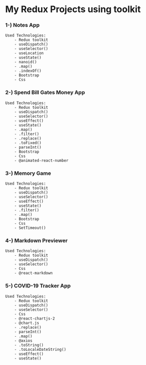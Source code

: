 # My Redux Projects using toolkit

### 1-) Notes App

    Used Technologies:
        - Redux toolkit
        - useDispatch()
        - useSelector()
        - useLocation
        - useState()
        - nanoid()
        - .map()
        - .indexOf()
        - Bootstrap
        - Css

### 2-) Spend Bill Gates Money App

    Used Technologies:
        - Redux toolkit
        - useDispatch()
        - useSelector()
        - useEffect()
        - useState()
        - .map()
        - .filter()
        - .replace()
        - .toFixed()
        - parseInt()
        - Bootstrap
        - Css
        - @animated-react-number

### 3-) Memory Game

    Used Technologies:
        - Redux toolkit
        - useDispatch()
        - useSelector()
        - useEffect()
        - useState()
        - .filter()
        - .map()
        - Bootstrap
        - Css
        - SetTimeout()

### 4-) Markdown Previewer

    Used Technologies:
        - Redux toolkit
        - useDispatch()
        - useSelector()
        - Css
        - @react-markdown

### 5-) COVID-19 Tracker App

    Used Technologies:
        - Redux toolkit
        - useDispatch()
        - useSelector()
        - Css
        - @react-chartjs-2
        - @chart.js
        - .replace()
        - parseInt()
        - .map()
        - @axios
        - .toString()
        - .toLocaleDateString()
        - useEffect()
        - useState()
